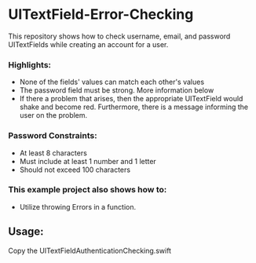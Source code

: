 # UITextField-Error-Checking

This repository shows how to check username, email, and password UITextFields while creating an account for a user.

### Highlights:
- None of the fields' values can match each other's values
- The password field must be strong. More information below
- If there a problem that arises, then the appropriate UITextField would shake and become red. Furthermore, there is a message informing the user on the problem.

### Password Constraints:
- At least 8 characters
- Must include at least 1 number and 1 letter
- Should not exceed 100 characters

### This example project also shows how to:
- Utilize throwing Errors in a function.


## Usage: 

Copy the UITextFieldAuthenticationChecking.swift

